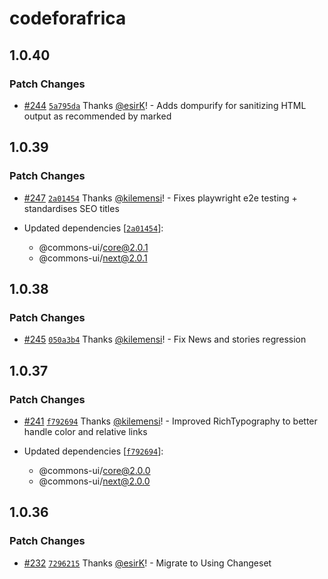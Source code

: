 # codeforafrica

## 1.0.40

### Patch Changes

- [#244](https://github.com/CodeForAfrica/ui/pull/244) [`5a795da`](https://github.com/CodeForAfrica/ui/commit/5a795dacbe0adc511950a68995d86c72dadae2ad) Thanks [@esirK](https://github.com/esirK)! - Adds dompurify for sanitizing HTML output as recommended by marked

## 1.0.39

### Patch Changes

- [#247](https://github.com/CodeForAfrica/ui/pull/247) [`2a01454`](https://github.com/CodeForAfrica/ui/commit/2a014544fa84b7385cfa9496596699fdd1b3a0ba) Thanks [@kilemensi](https://github.com/kilemensi)! - Fixes playwright e2e testing + standardises SEO titles

- Updated dependencies [[`2a01454`](https://github.com/CodeForAfrica/ui/commit/2a014544fa84b7385cfa9496596699fdd1b3a0ba)]:
  - @commons-ui/core@2.0.1
  - @commons-ui/next@2.0.1

## 1.0.38

### Patch Changes

- [#245](https://github.com/CodeForAfrica/ui/pull/245) [`050a3b4`](https://github.com/CodeForAfrica/ui/commit/050a3b4a92ffe79b554e34f45c3e4e6bb5a5f9b3) Thanks [@kilemensi](https://github.com/kilemensi)! - Fix News and stories regression

## 1.0.37

### Patch Changes

- [#241](https://github.com/CodeForAfrica/ui/pull/241) [`f792694`](https://github.com/CodeForAfrica/ui/commit/f7926944fb505adaa8905dc8aeba04913f56ea85) Thanks [@kilemensi](https://github.com/kilemensi)! - Improved RichTypography to better handle color and relative links

- Updated dependencies [[`f792694`](https://github.com/CodeForAfrica/ui/commit/f7926944fb505adaa8905dc8aeba04913f56ea85)]:
  - @commons-ui/core@2.0.0
  - @commons-ui/next@2.0.0

## 1.0.36

### Patch Changes

- [#232](https://github.com/CodeForAfrica/ui/pull/232) [`7296215`](https://github.com/CodeForAfrica/ui/commit/7296215883220fdb14dde6e8fe3f9e9f9538baf6) Thanks [@esirK](https://github.com/esirK)! - Migrate to Using Changeset
